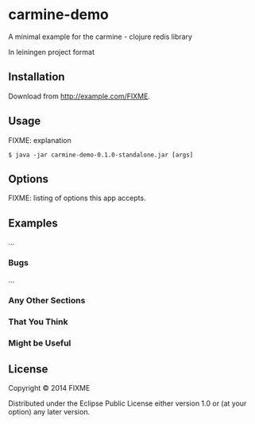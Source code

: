 # carmine-demo

A minimal example for the carmine - clojure redis library

In leiningen project format

## Installation

Download from http://example.com/FIXME.

## Usage

FIXME: explanation

    $ java -jar carmine-demo-0.1.0-standalone.jar [args]

## Options

FIXME: listing of options this app accepts.

## Examples

...

### Bugs

...

### Any Other Sections
### That You Think
### Might be Useful

## License

Copyright © 2014 FIXME

Distributed under the Eclipse Public License either version 1.0 or (at
your option) any later version.
